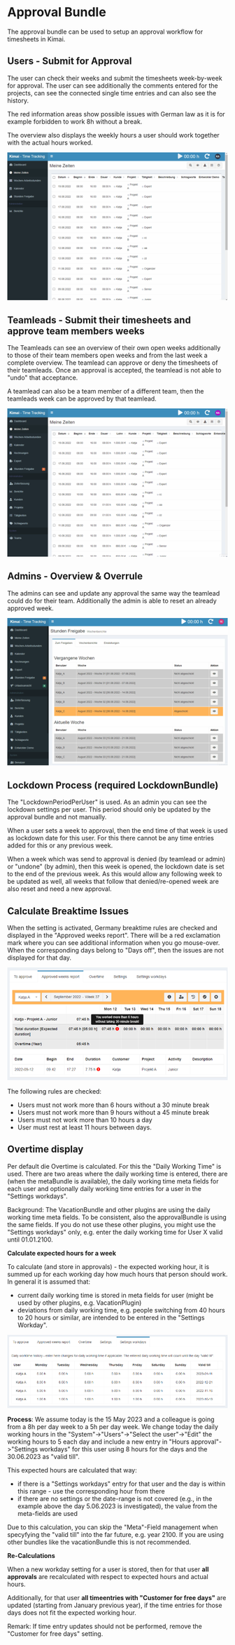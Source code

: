 # Approval Bundle

The approval bundle can be used to setup an approval workflow for timesheets in Kimai.

## Users - Submit for Approval

The user can check their weeks and submit the timesheets week-by-week for approval. The user can see additionally the comments entered for the projects, can see the connected single time entries and can also see the history. 

The red information areas show possible issues with German law as it is for example forbidden to work 8h without a break.

The overview also displays the weekly hours a user should work together with the actual hours worked.

![Example process for Users](./_documentation/ApprovalUser.gif)

## Teamleads - Submit their timesheets and approve team members weeks

The Teamleads can see an overview of their own open weeks additionally to those of their team members open weeks and from the last week a complete overview. The teamlead can approve or deny the timesheets of their teamleads. Once an approval is accepted, the teamlead is not able to "undo" that acceptance.

A teamlead can also be a team member of a different team, then the teamleads week can be approved by that teamlead.

![Example process for Teamleads](./_documentation/ApprovalTeamlead.gif)

## Admins - Overview & Overrule

The admins can see and update any approval the same way the teamlead could do for their team. Additionally the admin is able to reset an already approved week.

![Example process for Admins](./_documentation/ApprovalAdmin.gif)

## Lockdown Process (required LockdownBundle)

The "LockdownPeriodPerUser" is used. As an admin you can see the lockdown settings per user. This period should only be updated by the approval bundle and not manually.

When a user sets a week to approval, then the end time of that week is used as lockdown date for this user. For this there cannot be any time entries added for this or any previous week.

When a week which was send to approval is denied (by teamlead or admin) or "undone" (by admin), then this week is opened, the lockdown date is set to the end of the previous week. As this would allow any following week to be updated as well, all weeks that follow that denied/re-opened week are also reset and need a new approval.

## Calculate Breaktime Issues

When the setting is activated, Germany breaktime rules are checked and displayed in the "Approved weeks report". There will be a red exclamation mark where you can see additional information when you go mouse-over. When the corresponding days belong to "Days off", then the issues are not displayed for that day.

![Screenshot for a breaktime rule break example](./_documentation/Screenshot_breaktimeRules.png)

The following rules are checked:

- Users must not work more than 6 hours without a 30 minute break
- Users must not work more than 9 hours without a 45 minute break
- Users must not work more than 10 hours a day
- User must rest at least 11 hours between days.

## Overtime display

Per default die Overtime is calculated. For this the "Daily Working Time" is used. There are two areas where the daily working time is entered, there are (when the metaBundle is available), the daily working time meta fields for each user and optionally daily working time entries for a user in the "Settings workdays".

Background: The VacationBundle and other plugins are using the daily working time meta fields. To be consistent, also the approvalBundle is using the same fields. If you do not use these other plugins, you might use the "Settings workdays" only, e.g. enter the daily working time for User X valid until 01.01.2100.

**Calculate expected hours for a week**

To calculate (and store in approvals) - the expected working hour, it is summed up for each working day how much hours that person should work. In general it is assumed that:

- current daily working time is stored in meta fields for user (might be used by other plugins, e.g. VacationPlugin)
- deviations from daily working time, e.g. people switching from 40 hours to 20 hours or similar, are intended to be entered in the "Settings Workday".

![Screenshot for Settings Workdays](./_documentation/Screenshot_settingsWorkdays.png)

**Process**: We assume today is the 15 May 2023 and a colleague is going from a 8h per day week to a 5h per day week. We change today the daily working hours in the "System"->"Users"->"Select the user"->"Edit" the working hours to 5 each day and include a new entry in "Hours approval"->"Settings workdays" for this user using 8 hours for the days and the 30.06.2023 as "valid till". 

This expected hours are calculated that way:

- if there is a "Settings workdays" entry for that user and the day is within this range - use the corresponding hour from there
- if there are no settings or the date-range is not covered (e.g., in the example above the day 5.06.2023 is investigated), the value from the meta-fields are used

Due to this calculation, you can skip the "Meta"-Field management when specyfying the "valid till" into the far future, e.g. year 2100. If you are using other bundles like the vacationBundle this is not recommended.

**Re-Calculations**

When a new workday setting for a user is stored, then for that user **all approvals** are recalculated with respect to expected hours and actual hours. 

Additionally, for that user **all timeentries with "Customer for free days"** are updated (starting from January previous year), if the time entries for those days does not fit the expected working hour.

Remark: If time entry updates should not be performed, remove the "Customer for free days" setting.

